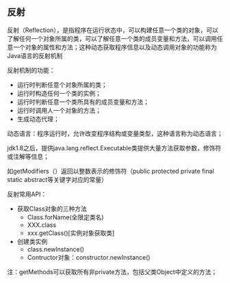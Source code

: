 ## 反射

反射（Reflection），是指程序在运行状态中，可以构建任意一个类的对象，可以了解任何一个对象所属的类，可以了解任意一个类的成员变量和方法，可以调用任意一个对象的属性和方法；这种动态获取程序信息以及动态调用对象的功能称为Java语言的反射机制

反射机制的功能：

- 运行时判断任意个对象所属的类；
- 运行时构造任何一个类的实例；
- 运行时判断任意一个类所具有的成员变量和方法；
- 运行时调用人一个对象的方法；
- 生成动态代理；

动态语言：程序运行时，允许改变程序结构或变量类型，这种语言称为动态语言；

jdk1.8之后，提供java.lang.reflect.Executable类提供大量方法获取参数，修饰符或注解等信息；

如getModifiers（）返回以整数表示的修饰符（public protected private final static abstract等关键字对应的常量）

反射常用API：

- 获取Class对象的三种方法
    - Class.forName(全限定类名)
    - XXX.class
    - xxx.getClass()[实例对象获取类]
- 创建类实例
    - class.newInstance()
    - Contructor对象：constructor.newInstance()

注：getMethods可以获取所有非private方法，包括父类Object中定义的方法；        
